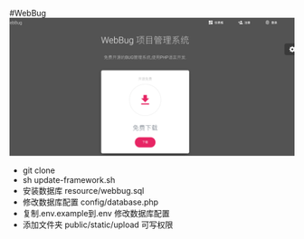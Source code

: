 #WebBug
![](resource/1.png)
 
   - git clone 
   - sh update-framework.sh
   - 安装数据库 resource/webbug.sql
   - 修改数据库配置 config/database.php
   - 复制.env.example到.env 修改数据库配置
   - 添加文件夹 public/static/upload 可写权限

